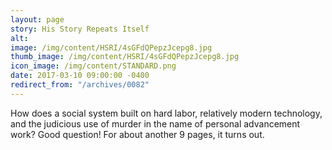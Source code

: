 ```yaml
---
layout: page
story: His Story Repeats Itself
alt:
image: /img/content/HSRI/4sGFdQPepzJcepg8.jpg
thumb_image: /img/content/HSRI/4sGFdQPepzJcepg8.jpg
icon_image: /img/content/STANDARD.png
date: 2017-03-10 09:00:00 -0400
redirect_from: "/archives/0082"
---
```

How does a social system built on hard labor, relatively modern technology, and the judicious use of murder in the name of personal advancement work? Good question! For about another 9 pages, it turns out.
